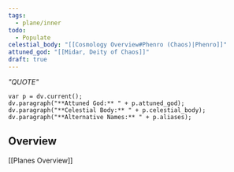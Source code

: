 ```yaml
---
tags:
  - plane/inner
todo:
  - Populate
celestial_body: "[[Cosmology Overview#Phenro (Chaos)|Phenro]]"
attuned_god: "[[Midar, Deity of Chaos]]"
draft: true
---
```

*"QUOTE"*
```dataviewjs
var p = dv.current();
dv.paragraph("**Attuned God:** " + p.attuned_god);
dv.paragraph("**Celestial Body:** " + p.celestial_body);
dv.paragraph("**Alternative Names:** " + p.aliases);
```
## Overview

[[Planes Overview]]